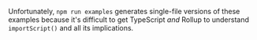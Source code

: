 Unfortunately, `npm run examples` generates single-file versions of these
examples because it's difficult to get TypeScript *and* Rollup to understand
`importScript()` and all its implications.